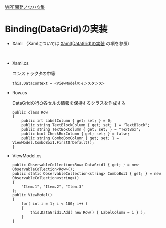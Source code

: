 [WPF開発ノウハウ集](../index.md)
# Binding(DataGrid)の実装

- Xaml
    （Xamlについては [Xaml(DataGrid)の実装](../Xaml/DataGrid.md) の項を参照）
<br/>

- Xaml.cs

    コンストラクタの中等
    ```
    this.DataContext = <ViewModelのインスタンス>
    ```

- Row.cs

    DataGridの行の各セルの情報を保持するクラスを作成する
    ```
    public class Row 
    {
        public int LabelColumn { get; set; } = 0;
        public string TextBlockColumn { get; set; } = "TextBlock";
        public string TextBoxColumn { get; set; } = "TextBox";
        public bool CheckBoxColumn { get; set; } = false;
        public string ComboBoxColumn { get; set; } = ViewModel.ComboBox1.FirstOrDefault();
    } 
    ```

- ViewModel.cs
    ```
    public ObservableCollection<Row> DataGrid1 { get; } = new ObservableCollection<Row>();
    public static ObservableCollection<string> ComboBox1 { get; } = new ObservableCollection<string>()
    {
        "Item.1", "Item.2", "Item.3"
    };
    public ViewModel()
    {
        for( int i = 1; i < 100; i++ )
        {
            this.DataGrid1.Add( new Row() { LabelColumn = i } );
        }        
    }
    ```
